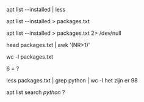 apt list --installed | less

apt list --installed > packages.txt

apt list --installed > packages.txt 2> /dev/null

head packages.txt | awk '(NR>1)'

wc -l packages.txt

6 = ?

less packages.txt | grep python | wc -l
het zijn er 98

apt list search *python*  ?